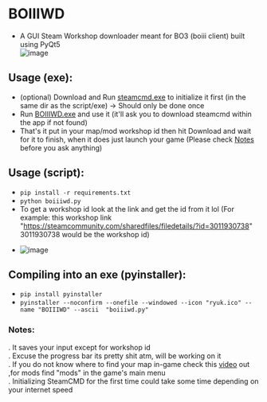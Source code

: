 # BOIIIWD
- A GUI Steam Workshop downloader meant for BO3 (boiii client) built using PyQt5 <br>
![image](https://github.com/faroukbmiled/BOIIIWD/assets/51106560/2395fe6d-a92e-4ac5-93d2-4b42130f700c)

## Usage (exe):
- (optional) Download and Run [steamcmd.exe](https://steamcdn-a.akamaihd.net/client/installer/steamcmd.zip) to initialize it first (in the same dir as the script/exe) -> Should only be done once
- Run [BOIIIWD.exe](https://github.com/faroukbmiled/BOIIIWD/releases/download/v0.1.2/Release.zip) and use it (it'll ask you to download steamcmd within the app if not found)
- That's it put in your map/mod workshop id then hit Download and wait for it to finish, when it does just launch your game (Please check [Notes](#notes) before you ask anything)

## Usage (script):
- ```pip install -r requirements.txt```
- ```python boiiiwd.py```
- To get a workshop id look at the link and get the id from it lol (For example: this workshop link "https://steamcommunity.com/sharedfiles/filedetails/?id=3011930738" 3011930738 would be the workshop id)
* ![image](https://github.com/faroukbmiled/BOIIIWD/assets/51106560/79b7a4f8-894e-4d50-a885-eabed6e5be4e)

## Compiling into an exe (pyinstaller):
- ```pip install pyinstaller```
- ```pyinstaller --noconfirm --onefile --windowed --icon "ryuk.ico" --name "BOIIIWD" --ascii  "boiiiwd.py"```

<a name="notes"></a>
### Notes:
. It saves your input except for workshop id <br>
. Excuse the progress bar its pretty shit atm, will be working on it <br>
. If you do not know where to find your map in-game check this [video](https://youtu.be/XIQjfXXlgQs?t=260) out ,for mods find "mods" in the game's main menu <br>
. Initializing SteamCMD for the first time could take some time depending on your internet speed
